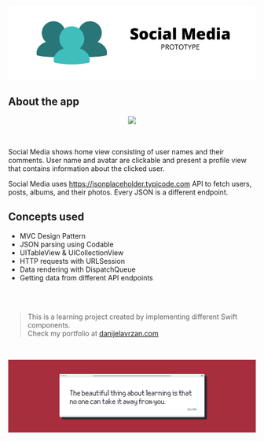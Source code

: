 ![Front Banner](Documentation/FrontBanner.png)

## About the app

<p align="center">
  <img src="Documentation/preview.gif">
</p>

</br>

Social Media shows home view consisting of user names and their comments. User name and avatar are clickable and present a profile view that contains information about the clicked user.

Social Media uses https://jsonplaceholder.typicode.com API to fetch users, posts, albums, and their photos.
Every JSON is a different endpoint.

## Concepts used

* MVC Design Pattern
* JSON parsing using Codable
* UITableView & UICollectionView
* HTTP requests with URLSession
* Data rendering with DispatchQueue
* Getting data from different API endpoints

</br>
</br>

>This is a learning project created by implementing different Swift components.</br>
>Check my portfolio at [danijelavrzan.com](https://danijelavrzan.com)

</br>

![End Banner](Documentation/EndBanner.png)
